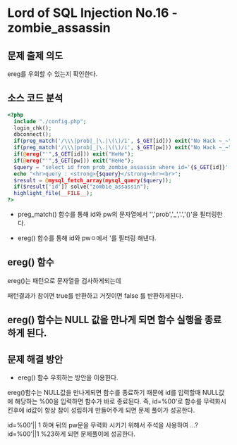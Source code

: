# Lord of SQL Injection No.16 - zombie_assassin

## 문제 출제 의도

ereg를 우회할 수 있는지 확인한다.

## 소스 코드 분석 
```php
<?php 
  include "./config.php"; 
  login_chk(); 
  dbconnect(); 
  if(preg_match('/\\\|prob|_|\.|\(\)/i', $_GET[id])) exit("No Hack ~_~"); 
  if(preg_match('/\\\|prob|_|\.|\(\)/i', $_GET[pw])) exit("No Hack ~_~"); 
  if(@ereg("'",$_GET[id])) exit("HeHe"); 
  if(@ereg("'",$_GET[pw])) exit("HeHe"); 
  $query = "select id from prob_zombie_assassin where id='{$_GET[id]}' and pw='{$_GET[pw]}'"; 
  echo "<hr>query : <strong>{$query}</strong><hr><br>"; 
  $result = @mysql_fetch_array(mysql_query($query)); 
  if($result['id']) solve("zombie_assassin"); 
  highlight_file(__FILE__); 
?>
```

* preg_match() 함수를 통해 id와 pw의 문자열에서 '\','prob','_','.','()'을 필터링한다.

* ereg() 함수를 통해 id와 pwㅇ에서 '를 필터링 해낸다.

## ereg() 함수
ereg()는 패턴으로 문자열을 검사하게되는데
 
패턴결과가 참이면 true를 반환하고 거짓이면 false 를 반환하게된다.

ereg() 함수는 NULL 값을 만나게 되면 함수 실행을 종료하게 된다.
-----

## 문제 해결 방안
* ereg() 함수 우회하는 방안을 이용한다.

ereg()함수는 NULL값을 만나게되면 함수를 종료하기 때문에 id를 입력할때 NULL값에 해당하는 %00을 입력하면 함수가 바로 종료된다. 즉, id=%00'로 함수를 무력화시킨후에 id값이 항상 참이 성립하게 만들어주게 되면 문제 풀이가 성공한다. 

id=%00'|| 1 하며 뒤의 pw문을 무력화 시키기 위해서 주석을 사용하여 …?id=%00'||1 %23하게 되면 문제풀이에 성공한다.